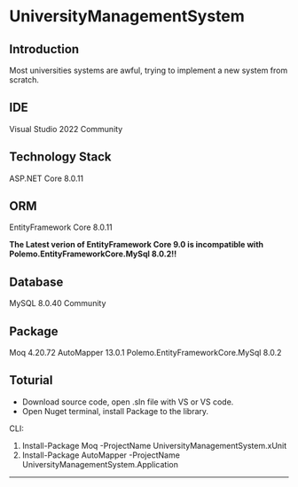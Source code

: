 # UniversityManagementSystem

## Introduction
  
Most universities systems are awful, trying to implement a new system from scratch.  
  
## IDE
Visual Studio 2022 Community
  
## Technology Stack
ASP.NET Core 8.0.11  
  
## ORM
EntityFramework Core 8.0.11  

**The Latest verion of EntityFramework Core 9.0 is incompatible with Polemo.EntityFrameworkCore.MySql 8.0.2!!**

## Database
MySQL 8.0.40 Community
  
## Package
Moq 4.20.72
AutoMapper 13.0.1
Polemo.EntityFrameworkCore.MySql 8.0.2

## Toturial  
 * Download source code, open .sln file with VS or VS code.
 * Open Nuget terminal, install Package to the library.  

 CLI: 
 1. Install-Package Moq -ProjectName UniversityManagementSystem.xUnit
 2. Install-Package AutoMapper -ProjectName UniversityManagementSystem.Application
 

***

